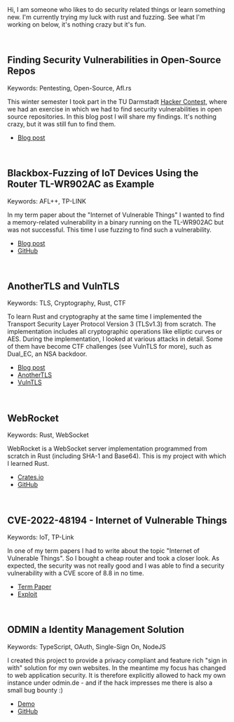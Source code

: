 <br />
<br />

Hi, I am someone who likes to do security related things or learn something
new. I'm currently trying my luck with rust and fuzzing. See what I'm working
on below, it's nothing crazy but it's fun.

<br />


## Finding Security Vulnerabilities in Open-Source Repos
Keywords: Pentesting, Open-Source, Afl.rs

This winter semester I took part in the TU Darmstadt [Hacker
Contest](https://www.usd.de/tag/hacker-contest/), where we had an exercise in which we had to find
security vulnerabilities in open source repositories. In this blog post I will share my findings. It's nothing crazy,
but it was still fun to find them.

<ul class="links">
  <li><a href="hackercontest.html">Blog post</a></li>
</ul>
<br />

## Blackbox-Fuzzing of IoT Devices Using the Router TL-WR902AC as Example
Keywords: AFL++, TP-LINK

In my term paper about the "Internet of Vulnerable Things" I wanted to find a memory-related
vulnerability in a binary running on the TL-WR902AC but was not successful. This time I use fuzzing
to find such a vulnerability.

<ul class="links">
  <li><a href="blackbox-fuzzing.html">Blog post</a></li>
  <li><a href="https://github.com/otsmr/blackbox-fuzzing">GitHub</a></li>
</ul>
<br />

## AnotherTLS and VulnTLS
Keywords: TLS, Cryptography, Rust, CTF

To learn Rust and cryptography at the same time I implemented the Transport Security Layer Protocol
Version 3 (TLSv1.3) from scratch. The implementation includes all cryptographic operations like
elliptic curves or AES. During the implementation, I looked at various attacks in detail. Some of
them have become CTF challenges (see VulnTLS for more), such as Dual_EC, an NSA backdoor.

<ul class="links">
  <li><a href="anothertls.html">Blog post</a></li>
  <li><a href="https://github.com/otsmr/anothertls">AnotherTLS</a></li>
  <li><a href="https://github.com/otsmr/vulntls">VulnTLS</a></li>
</ul>
<br />

## WebRocket
Keywords: Rust, WebSocket

WebRocket is a WebSocket server implementation programmed from scratch in Rust (including SHA-1
and Base64). This is my project with which I learned Rust.

<ul class="links">
  <li><a href="https://crates.io/crates/webrocket">Crates.io</a></li>
  <li><a href="https://github.com/otsmr/webrocket">GitHub</a></li>
</ul>

<br />

## CVE-2022-48194 - Internet of Vulnerable Things
Keywords: IoT, TP-Link

In one of my term papers I had to write about the topic "Internet of Vulnerable Things". So I bought
a cheap router and took a closer look. As expected, the security was not really good and I was able
to find a security vulnerability with a CVE score of 8.8 in no time.

<ul class="links">
  <li><a href="https://raw.githubusercontent.com/otsmr/internet-of-vulnerable-things/main/Internet_of_Vulnerable_Things.pdf">Term Paper</a> </li>
  <li><a href="https://github.com/otsmr/internet-of-vulnerable-things">Exploit</a></li>
</ul>

<br />

## ODMIN a Identity Management Solution

Keywords: TypeScript, OAuth, Single-Sign On, NodeJS

I created this project to provide a privacy compliant and feature rich "sign in with" solution for
my own websites. In the meantime my focus has changed to web application security. It is therefore
explicitly allowed to hack my own instance under odmin.de - and if the hack impresses me there is
also a small bug bounty :)

<ul class="links">
  <li><a href="https://odmin.de">Demo</a></li>
  <li><a href="https://github.com/otsmr/odmin">GitHub</a></li>
</ul>
